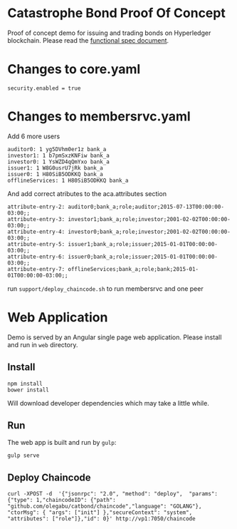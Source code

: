 # Catastrophe Bond Proof Of Concept
Proof of concept demo for issuing and trading bonds on Hyperledger blockchain.
Please read the [functional spec document](docs/catbond.md).

# Changes to core.yaml 

    security.enabled = true

# Changes to membersrvc.yaml 
Add 6 more users

    auditor0: 1 yg5DVhm0er1z bank_a  
    investor1: 1 b7pmSxzKNFiw bank_a 
    investor0: 1 YsWZD4qQmYxo bank_a 
    issuer1: 1 W8G0usrU7jRk bank_a   
    issuer0: 1 H80SiB5ODKKQ bank_a
    offlineServices: 1 H80SiB5ODKKQ bank_a


And add correct atributes to the aca.attributes section

    attribute-entry-2: auditor0;bank_a;role;auditor;2015-07-13T00:00:00-03:00;;
    attribute-entry-3: investor1;bank_a;role;investor;2001-02-02T00:00:00-03:00;;
    attribute-entry-4: investor0;bank_a;role;investor;2001-02-02T00:00:00-03:00;;
    attribute-entry-5: issuer1;bank_a;role;issuer;2015-01-01T00:00:00-03:00;;
    attribute-entry-6: issuer0;bank_a;role;issuer;2015-01-01T00:00:00-03:00;;
    attribute-entry-7: offlineServices;bank_a;role;bank;2015-01-01T00:00:00-03:00;;

run `support/deploy_chaincode.sh` to run membersrvc and one peer


# Web Application
Demo is served by an Angular single page web application. Please install and run in `web` directory.

## Install
```
npm install
bower install
```
Will download developer dependencies which may take a little while.

## Run
The web app is built and run by `gulp`:

```
gulp serve
```

## Deploy Chaincode

    curl -XPOST -d  '{"jsonrpc": "2.0", "method": "deploy",  "params": {"type": 1,"chaincodeID": {"path": "github.com/olegabu/catbond/chaincode","language": "GOLANG"}, "ctorMsg": { "args": ["init"] },"secureContext": "system", "attributes": ["role"]},"id": 0}' http://vp1:7050/chaincode